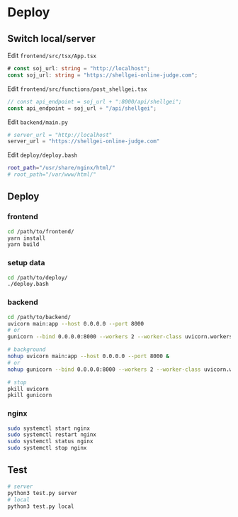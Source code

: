 # Deploy

## Switch local/server

Edit `frontend/src/tsx/App.tsx`

```ts
# const soj_url: string = "http://localhost";
const soj_url: string = "https://shellgei-online-judge.com";
```

Edit `frontend/src/functions/post_shellgei.tsx`

```ts
// const api_endpoint = soj_url + ":8000/api/shellgei";
const api_endpoint = soj_url + "/api/shellgei";
```

Edit `backend/main.py`

```py
# server_url = "http://localhost"
server_url = "https://shellgei-online-judge.com"
```

Edit `deploy/deploy.bash`

```sh
root_path="/usr/share/nginx/html/"
# root_path="/var/www/html/"
```

## Deploy

### frontend
```sh
cd /path/to/frontend/
yarn install
yarn build
```

### setup data
```sh
cd /path/to/deploy/
./deploy.bash
```

### backend
```sh
cd /path/to/backend/
uvicorn main:app --host 0.0.0.0 --port 8000
# or
gunicorn --bind 0.0.0.0:8000 --workers 2 --worker-class uvicorn.workers.UvicornWorker main:app

# background
nohup uvicorn main:app --host 0.0.0.0 --port 8000 &
# or
nohup gunicorn --bind 0.0.0.0:8000 --workers 2 --worker-class uvicorn.workers.UvicornWorker main:app &

# stop
pkill uvicorn
pkill gunicorn
```

### nginx
```sh
sudo systemctl start nginx
sudo systemctl restart nginx
sudo systemctl status nginx
sudo systemctl stop nginx
```

## Test
```sh
# server
python3 test.py server
# local
python3 test.py local
```
